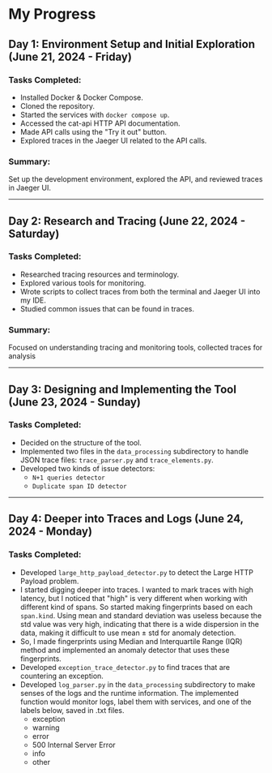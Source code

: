 # My Progress

## Day 1: Environment Setup and Initial Exploration (June 21, 2024 - Friday)

### Tasks Completed:
- Installed Docker & Docker Compose.
- Cloned the repository.
- Started the services with `docker compose up`.
- Accessed the cat-api HTTP API documentation.
- Made API calls using the "Try it out" button.
- Explored traces in the Jaeger UI related to the API calls.

### Summary:
Set up the development environment, explored the API, and reviewed traces in Jaeger UI.

---
## Day 2: Research and Tracing (June 22, 2024 - Saturday)

### Tasks Completed:
- Researched tracing resources and terminology.
- Explored various tools for monitoring.
- Wrote scripts to collect traces from both the terminal and Jaeger UI into my IDE.
- Studied common issues that can be found in traces.

### Summary:
Focused on understanding tracing and monitoring tools, collected traces for analysis

---
## Day 3: Designing and Implementing the Tool (June 23, 2024 - Sunday)

### Tasks Completed:
- Decided on the structure of the tool.
- Implemented two files in the `data_processing` subdirectory to handle JSON trace files: `trace_parser.py` and `trace_elements.py`.
- Developed two kinds of issue detectors: 
  - `N+1 queries detector`
  - `Duplicate span ID detector`

---
## Day 4: Deeper into Traces and Logs (June 24, 2024 - Monday)
### Tasks Completed:
- Developed `large_http_payload_detector.py` to detect the Large HTTP Payload problem. 
- I started digging deeper into traces. I wanted to mark traces with high latency, but I noticed that "high" is very different when working with different kind of spans. So started making fingerprints based on each `span.kind`.
Using mean and standard deviation was useless because the std value was very high, indicating that there is a wide dispersion in the data, making it difficult to use mean ± std for anomaly detection.   
- So, I made fingerprints using Median and Interquartile Range (IQR) method and implemented an anomaly detector that uses these fingerprints.
- Developed `exception_trace_detector.py` to find traces that are countering an exception.
- Developed `log_parser.py` in the `data_processing` subdirectory to make senses of the logs and the runtime information. The implemented function would monitor logs, label them with services, and one of the labels below, saved in .txt files. 
  - exception
  - warning 
  - error 
  - 500 Internal Server Error
  - info 
  - other